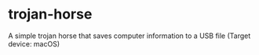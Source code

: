 # trojan-horse
A simple trojan horse that saves computer information to a USB file (Target device: macOS)
